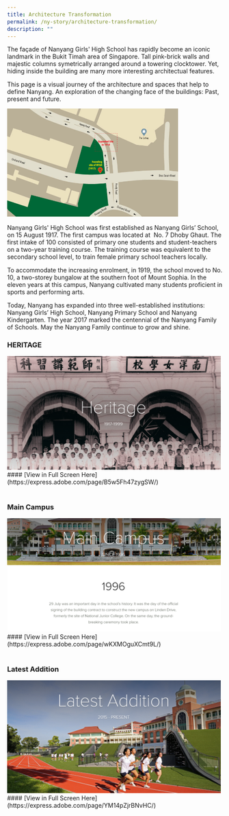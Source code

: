 ```yaml
---
title: Architecture Transformation
permalink: /ny-story/architecture-transformation/
description: ""
---
```

The façade of Nanyang Girls' High School has rapidly become an iconic landmark in the Bukit Timah area of Singapore. Tall pink-brick walls and majestic columns symetrically arranged around a towering clocktower. Yet, hiding inside the building are many more interesting architectual features.

This page is a visual journey of the architecture and spaces that help to define Nanyang. An exploration of the changing face of the buildings: Past, present and future.

<img style="width:400px" src="/images/nyghheritagemap.jpg">
<br>


Nanyang Girls' High School was first established as Nanyang Girls’ School, on 15 August 1917. The first campus was located at &nbsp;No. 7 Dhoby Ghaut. The first intake of 100 consisted of primary one students and student-teachers on a two-year training course. The training course was equivalent to the secondary school level, to train female primary school teachers locally.

To accommodate the increasing enrolment, in 1919, the school moved to No. 10, a two-storey bungalow at the southern foot of Mount Sophia. In the eleven years at this campus, Nanyang cultivated many students proficient in sports and performing arts.

Today, Nanyang has expanded into three well-established institutions: Nanyang Girls’ High School, Nanyang Primary School and Nanyang Kindergarten. The year 2017 marked the centennial of the Nanyang Family of Schools. May the Nanyang Family continue to grow and shine.&nbsp;

###   HERITAGE
<img style="width:500px" src="/images/heritagemap.png">
#### [View in Full Screen Here](https://express.adobe.com/page/B5w5Fh47zygSW/)
<br>
<br>

### Main Campus
<img style="width:500px" src="/images/maincampus.png">
#### [View in Full Screen Here](https://express.adobe.com/page/wKXMOguXCmt9L/)
<br>	
<br>

### Latest Addition
<img style="width:500px" src="/images/latestaddition.png">
<br>
#### [View in Full Screen Here](https://express.adobe.com/page/YM14pZjrBNvHC/)

